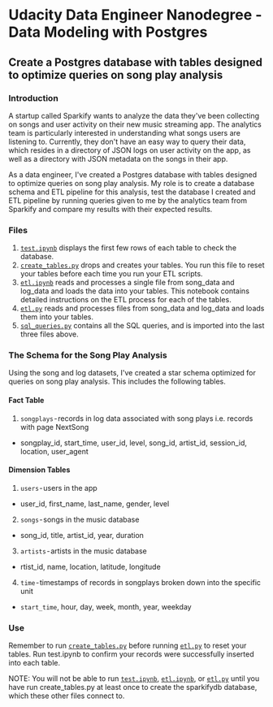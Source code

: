 # Udacity Data Engineer Nanodegree - Data Modeling with Postgres

## Create a Postgres database with tables designed to optimize queries on song play analysis

### Introduction

A startup called Sparkify wants to analyze the data they've been collecting on songs and user activity on their new music streaming app. The analytics team is particularly interested in understanding what songs users are listening to. Currently, they don't have an easy way to query their data, which resides in a directory of JSON logs on user activity on the app, as well as a directory with JSON metadata on the songs in their app.

As a data engineer, I've created a Postgres database with tables designed to optimize queries on song play analysis. My role is to create a database schema and ETL pipeline for this analysis, test the database I created and ETL pipeline by running queries given to me by the analytics team from Sparkify and compare my results with their expected results.

### Files

1. [`test.ipynb`](test.ipynb) displays the first few rows of each table to check the database.
2. [`create_tables.py`](create_tables.py) drops and creates your tables. You run this file to reset your tables before each time you run your ETL scripts.
3. [`etl.ipynb`](etl.ipynb) reads and processes a single file from song_data and log_data and loads the data into your tables. This notebook contains detailed instructions on the ETL process for each of the tables.
4. [`etl.py`](etl.py) reads and processes files from song_data and log_data and loads them into your tables.
5. [`sql_queries.py`](sql_queries.py) contains all the SQL queries, and is imported into the last three files above.

### The Schema for the Song Play Analysis

Using the song and log datasets, I've created a star schema optimized for queries on song play analysis. This includes the following tables.

#### Fact Table

1. `songplays` - records in log data associated with song plays i.e. records with page NextSong
 - songplay_id, start_time, user_id, level, song_id, artist_id, session_id, location, user_agent

#### Dimension Tables

1. `users` - users in the app
 - user_id, first_name, last_name, gender, level
2. `songs` - songs in the music database
 - song_id, title, artist_id, year, duration
3. `artists` - artists in the music database
 - rtist_id, name, location, latitude, longitude
4. `time` - timestamps of records in songplays broken down into the specific unit
 - `start_time`, hour, day, week, month, year, weekday

### Use
Remember to run [`create_tables.py`](create_tables.py) before running [`etl.py`](etl.py) to reset your tables. 
Run test.ipynb to confirm your records were successfully inserted into each table.

NOTE: You will not be able to run [`test.ipynb`](test.ipynb), [`etl.ipynb`](etl.ipynb), or [`etl.py`](etl.py) until you have run create_tables.py at least once to create the sparkifydb database, which these other files connect to.

